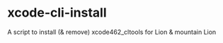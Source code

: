 xcode-cli-install
=================

A script to install (&amp; remove) xcode462_cltools for Lion &amp; mountain Lion
